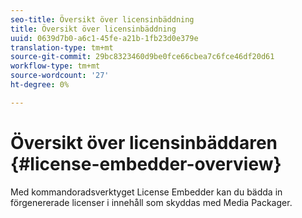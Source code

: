 ```yaml
---
seo-title: Översikt över licensinbäddning
title: Översikt över licensinbäddning
uuid: 0639d7b0-a6c1-45fe-a21b-1fb23d0e379e
translation-type: tm+mt
source-git-commit: 29bc8323460d9be0fce66cbea7c6fce46df20d61
workflow-type: tm+mt
source-wordcount: '27'
ht-degree: 0%

---
```



# Översikt över licensinbäddaren {#license-embedder-overview}

Med kommandoradsverktyget License Embedder kan du bädda in förgenererade licenser i innehåll som skyddas med Media Packager.
